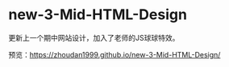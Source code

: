 # new-3-Mid-HTML-Design
更新上一个期中网站设计，加入了老师的JS球球特效。

预览：https://zhoudan1999.github.io/new-3-Mid-HTML-Design/
